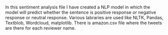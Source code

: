 In this sentiment analysis file I have created a NLP model in which the model will predict whether the sentence is positive response or negative response or neutral response.
Various labraries are used like NLTK, Pandas, Textblob, Wordcloud, matplotlib.
There is amazon.csv file where the tweets are there for each reviewer name.
